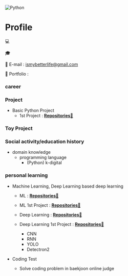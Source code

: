 <!-- add banner plz -->
![Python](https://img.shields.io/badge/-Python-3178C6?style=flat-square&logo=Python&logoColor=white)

# Profile

💻 

🎓 

📌 E-mail : ismybetterlife@gmail.com

📰 Portfolio :

### career

### Project
- Basic Python Project
    - 1st Project : **[Repositories📘](https://github.com/minimini9951/Python-1st-Project.git)**

### Toy Project

### Social activity/education history
- domain knowledge
    - programming language
        - (Python) k-digital

### personal learning
    
- Machine Learning, Deep Learning based deep learning
    - ML : **[Repositories📘](https://github.com/minimini9951/Machine-Learning-with-Python.git)**
    - ML 1st Project : **[Repositories📘](https://github.com/minimini9951/ML-First-Project.git)**

    - Deep Learning : **[Repositories📘](https://github.com/minimini9951/Deep-Learning.git)**
    - Deep Learning 1st Project : **[Repositories📘](https://github.com/minimini9951/Deep-learning-1st-Project.git)**
        - CNN
        - RNN
        - YOLO
        - Detectron2
        
 - Coding Test
    - Solve coding problem in baekjoon online judge
<!--
**cooingcoding/cooingcoding** is a ✨ _special_ ✨ repository because its `README.md` (this file) appears on your GitHub profile.
-->
